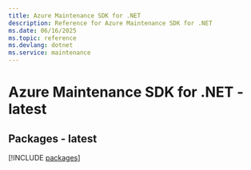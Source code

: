 ```yaml
---
title: Azure Maintenance SDK for .NET
description: Reference for Azure Maintenance SDK for .NET
ms.date: 06/16/2025
ms.topic: reference
ms.devlang: dotnet
ms.service: maintenance
---
```

# Azure Maintenance SDK for .NET - latest
## Packages - latest
[!INCLUDE [packages](maintenance-index.md)]
